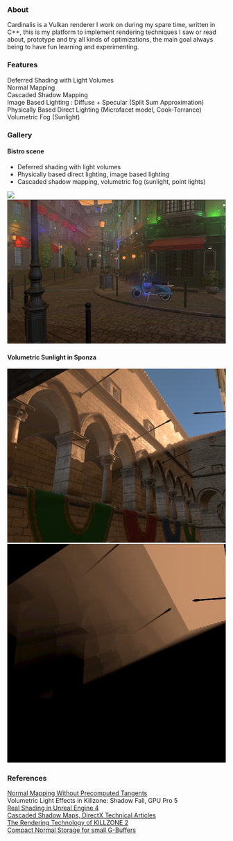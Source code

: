 ### About
Cardinalis is a Vulkan renderer I work on during my spare time, written in C++, this is my platform to implement rendering techniques I saw or read about, prototype and try all kinds of optimizations, the main goal always being to have fun learning and experimenting.

### Features
Deferred Shading with Light Volumes <br/>
Normal Mapping <br/>
Cascaded Shadow Mapping <br/>
Image Based Lighting : Diffuse + Specular (Split Sum Approximation) <br/>
Physically Based Direct Lighting (Microfacet model, Cook-Torrance) <br/>
Volumetric Fog (Sunlight)

### Gallery
#### Bistro scene 
* Deferred shading with light volumes
* Physically based direct lighting, image based lighting
* Cascaded shadow mapping, volumetric fog (sunlight, point lights)

<img src="screenshots/bistro_fog.png" width="1024">
<img src="screenshots/bistro_volumetric_point_directional.png" width="1024">

#### Volumetric Sunlight in Sponza
![Sponza Volumetric Fog](screenshots/sponza_fog.png "Sponza Volumetric Fog") 
![Fog buffer](screenshots/sponza_fog_only.png "Fog buffer")


### References
[Normal Mapping Without Precomputed Tangents](http://www.thetenthplanet.de/archives/1180) <br/>
Volumetric Light Effects in Killzone: Shadow Fall, GPU Pro 5 <br/>
[Real Shading in Unreal Engine 4](https://cdn2.unrealengine.com/Resources/files/2013SiggraphPresentationsNotes-26915738.pdf) <br/>
[Cascaded Shadow Maps, DirectX Technical Articles](https://learn.microsoft.com/en-us/windows/win32/dxtecharts/cascaded-shadow-maps) <br/>
[The Rendering Technology of KILLZONE 2](https://www.gdcvault.com/play/1330/The-Rendering-Technology-of-KILLZONE) <br/>
[Compact Normal Storage for small G-Buffers](https://aras-p.info/texts/CompactNormalStorage.htm) <br/>
